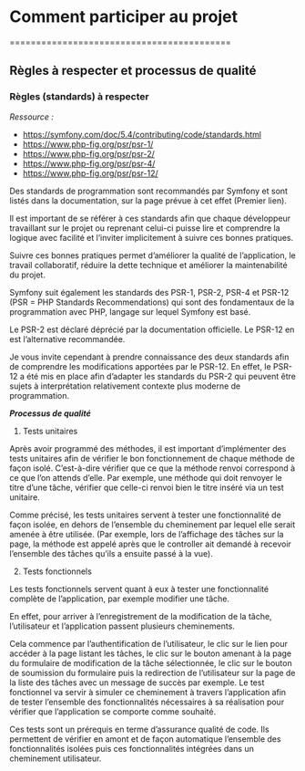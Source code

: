 # Comment participer au projet
==========================================

## Règles à respecter et processus de qualité


### Règles (standards) à respecter

*Ressource :* 
-	https://symfony.com/doc/5.4/contributing/code/standards.html 
-	https://www.php-fig.org/psr/psr-1/
-	https://www.php-fig.org/psr/psr-2/ 
-	https://www.php-fig.org/psr/psr-4/
-	https://www.php-fig.org/psr/psr-12/ 

Des standards de programmation sont recommandés par Symfony et sont listés dans la documentation, sur la page prévue à cet effet (Premier lien).

Il est important de se référer à ces standards afin que chaque développeur travaillant sur le projet ou reprenant celui-ci puisse lire et comprendre la logique avec facilité et l’inviter implicitement à suivre ces bonnes pratiques.

Suivre ces bonnes pratiques permet d’améliorer la qualité de l’application, 
le travail collaboratif, réduire la dette technique et améliorer la 
maintenabilité du projet.

Symfony suit également les standards des PSR-1, PSR-2, PSR-4 et PSR-12 (PSR = PHP Standards Recommendations) qui sont des fondamentaux de la programmation avec PHP, langage sur lequel Symfony est basé.

Le PSR-2 est déclaré déprécié par la documentation officielle. Le PSR-12 en est l’alternative recommandée.

Je vous invite cependant à prendre connaissance des deux standards afin de comprendre les modifications apportées par le PSR-12. En effet, le PSR-12 a été mis en place afin d’adapter les standards du PSR-2 qui peuvent être sujets à interprétation relativement contexte plus moderne de programmation.


***Processus de qualité***

1. Tests unitaires

Après avoir programmé des méthodes, il est important d’implémenter des tests unitaires afin de vérifier le bon fonctionnement de chaque méthode de façon isolé.
C’est-à-dire vérifier que ce que la méthode renvoi correspond à ce que l’on attends d’elle.
Par exemple, une méthode qui doit renvoyer le titre d’une tâche, vérifier que celle-ci renvoi bien le titre inséré via un test unitaire.

Comme précisé, les tests unitaires servent à tester une fonctionnalité de 
façon isolée, en dehors de l’ensemble du cheminement par lequel elle serait amenée à être utilisée. (Par exemple, lors de l’affichage des tâches sur la page, la méthode est appelé après que le controller ait demandé à recevoir l’ensemble des tâches qu’ils a ensuite passé à la vue).


2. Tests fonctionnels

Les tests fonctionnels servent quant à eux à tester une fonctionnalité 
complète de l’application, par exemple modifier une tâche.

En effet, pour arriver à l’enregistrement de la modification de la tâche, l’utilisateur et l’application passent plusieurs cheminements.

Cela commence par l’authentification de l’utilisateur, le clic sur le lien pour accéder à la page listant les tâches, le clic sur le bouton amenant à la page du formulaire de modification de la tâche sélectionnée, le clic sur le bouton de soumission du formulaire puis la redirection de l’utilisateur sur la page de la liste des tâches avec un message de succès par exemple.
Le test fonctionnel va servir à simuler ce cheminement à travers l’application afin de tester l’ensemble des fonctionnalités nécessaires à sa réalisation pour vérifier que l’application se comporte comme souhaité.

Ces tests sont un prérequis en terme d’assurance qualité de code. Ils permettent de vérifier en amont et de façon automatique l’ensemble des fonctionnalités isolées puis ces fonctionnalités intégrées dans un cheminement utilisateur.
